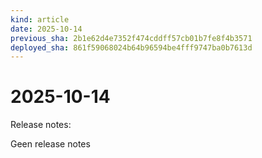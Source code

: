 ```yaml
---
kind: article
date: 2025-10-14
previous_sha: 2b1e62d4e7352f474cddff57cb01b7fe8f4b3571
deployed_sha: 861f59068024b64b96594be4fff9747ba0b7613d
---
```


# 2025-10-14

Release notes:

Geen release notes
